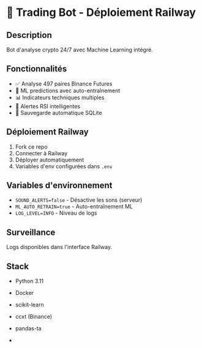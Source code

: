 # 🚀 Trading Bot - Déploiement Railway

## Description
Bot d'analyse crypto 24/7 avec Machine Learning intégré.

## Fonctionnalités
- ✅ Analyse 497 paires Binance Futures
- 🤖 ML predictions avec auto-entraînement
- 📊 Indicateurs techniques multiples
- 🎯 Alertes RSI intelligentes
- 💾 Sauvegarde automatique SQLite

## Déploiement Railway
1. Fork ce repo
2. Connecter à Railway
3. Déployer automatiquement
4. Variables d'env configurées dans `.env`

## Variables d'environnement
- `SOUND_ALERTS=false` - Désactive les sons (serveur)
- `ML_AUTO_RETRAIN=true` - Auto-entraînement ML
- `LOG_LEVEL=INFO` - Niveau de logs

## Surveillance
Logs disponibles dans l'interface Railway.

## Stack
- Python 3.11
- Docker
- scikit-learn
- ccxt (Binance)

- pandas-ta
- 
